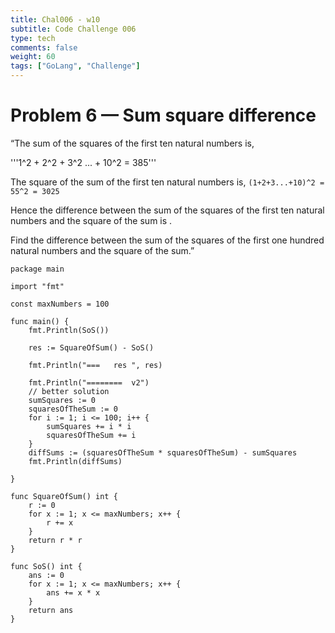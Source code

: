 ```yaml
---
title: Chal006 - w10
subtitle: Code Challenge 006
type: tech
comments: false
weight: 60
tags: ["GoLang", "Challenge"]
---
```


# Problem 6 — Sum square difference
“The sum of the squares of the first ten natural numbers is,

'''1^2 + 2^2 + 3^2 ... + 10^2 = 385'''

The square of the sum of the first ten natural numbers is,
```(1+2+3...+10)^2 = 55^2 = 3025```

Hence the difference between the sum of the squares of the first ten natural numbers and the square of the sum is .


Find the difference between the sum of the squares of the first one hundred natural numbers and the square of the sum.”



~~~
package main

import "fmt"

const maxNumbers = 100

func main() {
	fmt.Println(SoS())

	res := SquareOfSum() - SoS()

	fmt.Println("===   res ", res)

	fmt.Println("========  v2")
	// better solution
	sumSquares := 0
	squaresOfTheSum := 0
	for i := 1; i <= 100; i++ {
		sumSquares += i * i
		squaresOfTheSum += i
	}
	diffSums := (squaresOfTheSum * squaresOfTheSum) - sumSquares
	fmt.Println(diffSums)

}

func SquareOfSum() int {
	r := 0
	for x := 1; x <= maxNumbers; x++ {
		r += x
	}
	return r * r
}

func SoS() int {
	ans := 0
	for x := 1; x <= maxNumbers; x++ {
		ans += x * x
	}
	return ans
}


~~~

